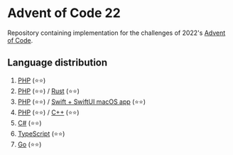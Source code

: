 # Advent of Code 22
Repository containing implementation for the challenges of 2022's [Advent of Code](https://adventofcode.com/2022).


## Language distribution
1. [PHP](01) (⭐⭐)
2. [PHP](02/php) (⭐⭐) / [Rust](02/rust) (⭐⭐)
3. [PHP](03/php) (⭐⭐) / [Swift + SwiftUI macOS app](03/swift) (⭐⭐)
4. [PHP](04/php) (⭐⭐) / [C++](04/cpp) (⭐⭐)
5. [C#](05) (⭐⭐)
6. [TypeScript](06) (⭐⭐)
7. [Go](07) (⭐⭐)
